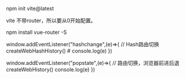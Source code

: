 npm init vite@latest 

vite 不带router，所以要从0开始配置。

npm install vue-router -S

window.addEventListener("hashchange",(e)=>{
    // Hash路由切换 createWebHashHistory() # 
    console.log(e)
})

window.addEventListener("popstate",(e)=>{
    // 路由切换，浏览器前进后退 createWebHistory() 
    console.log(e)
})